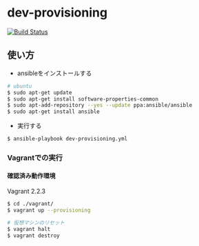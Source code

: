 # dev-provisioning

[![Build Status](https://travis-ci.org/chez-shanpu/dev-provisioning.svg?branch=master)](https://travis-ci.org/chez-shanpu/dev-provisioning)

## 使い方
- ansibleをインストールする
```sh
# ubuntu
$ sudo apt-get update
$ sudo apt-get install software-properties-common
$ sudo apt-add-repository --yes --update ppa:ansible/ansible
$ sudo apt-get install ansible
```

- 実行する
```sh
$ ansible-playbook dev-provisioning.yml
```

### Vagrantでの実行
#### 確認済み動作環境
Vagrant 2.2.3

```bash
$ cd ./vagrant/
$ vagrant up --provisioning

# 仮想マシンのリセット
$ vagrant halt
$ vagrant destroy
```